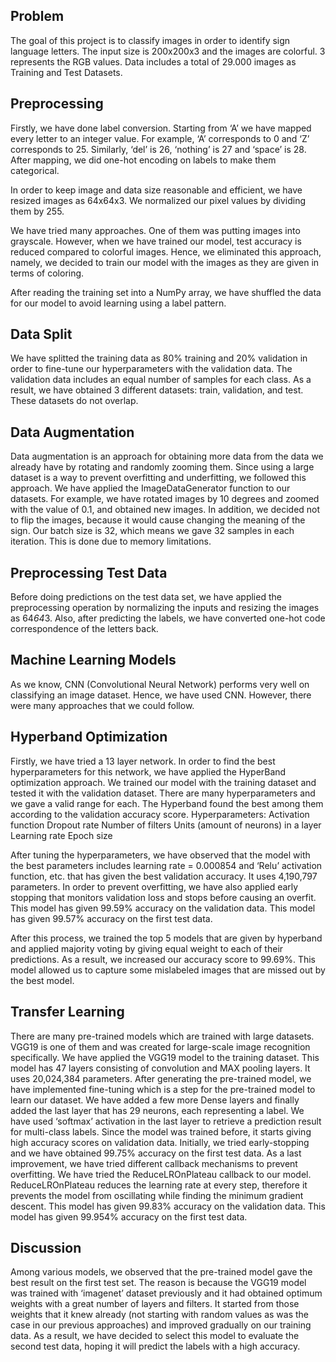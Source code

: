 ## Problem 
The goal of this project is to classify images in order to identify sign language letters. The input size is 200x200x3 and the images are colorful. 3 represents the RGB values. Data includes a total of 29.000 images as Training and Test Datasets.

## Preprocessing
Firstly, we have done label conversion. Starting from ‘A’ we have mapped every letter to an integer value. For example, ‘A’ corresponds to 0 and ‘Z’ corresponds to  25. Similarly, ‘del’ is 26, ‘nothing’ is 27 and ‘space’ is 28. After mapping, we did one-hot encoding on labels to make them categorical.

In order to keep image and data size reasonable and efficient, we have resized images as 64x64x3. We normalized our pixel values by dividing them by 255.

We have tried many approaches. One of them was putting images into grayscale. However, when we have trained our model, test accuracy is reduced compared to colorful images. Hence, we eliminated this approach, namely, we decided to train our model with the images as they are given in terms of coloring. 

After reading the training set into a NumPy array, we have shuffled the data for our model to avoid learning using a label pattern. 

## Data Split 
We have splitted the training data as 80% training and 20% validation in order to fine-tune our hyperparameters with the validation data. The validation data includes an equal number of samples for each class. As a result, we have obtained 3 different datasets: train, validation, and test. These datasets do not overlap.

## Data Augmentation
Data augmentation is an approach for obtaining more data from the data we already have by rotating and randomly zooming them. Since using a large dataset is a way to prevent overfitting and underfitting, we followed this approach. We have applied the ImageDataGenerator function to our datasets. For example, we have rotated images by 10 degrees and zoomed with the value of 0.1, and obtained new images. In addition, we decided not to flip the images, because it would cause changing the meaning of the sign. Our batch size is 32, which means we gave 32 samples in each iteration. This is done due to memory limitations.

## Preprocessing Test Data 
Before doing predictions on the test data set, we have applied the preprocessing operation by normalizing the inputs and resizing the images as 64*64*3. Also, after predicting the labels, we have converted one-hot code correspondence of the letters back.


## Machine Learning Models
As we know, CNN (Convolutional Neural Network) performs very well on classifying an image dataset. Hence, we have used CNN. However, there were many approaches that we could follow.

## Hyperband Optimization 
Firstly, we have tried a 13 layer network. In order to find the best hyperparameters for this network, we have applied the HyperBand optimization approach. We trained our model with the training dataset and tested it with the validation dataset. 
There are many hyperparameters and we gave a valid range for each. The Hyperband found the best among them according to the validation accuracy score.
Hyperparameters:
Activation function
Dropout rate
Number of filters
Units (amount of neurons) in a layer
Learning rate
Epoch size

After tuning the hyperparameters, we have observed that the model with the best parameters includes learning rate = 0.000854 and ‘Relu’ activation function, etc. that has given the best validation accuracy. It uses 4,190,797 parameters. In order to prevent overfitting, we have also applied early stopping that monitors validation loss and stops before causing an overfit.
This model has given 99.59% accuracy on the validation data.
This model has given 99.57% accuracy on the first test data.

After this process, we trained the top 5 models that are given by hyperband and applied majority voting by giving equal weight to each of their predictions. As a result, we increased our accuracy score to 99.69%. This model allowed us to capture some mislabeled images that are missed out by the best model.


## Transfer Learning
There are many pre-trained models which are trained with large datasets. VGG19 is one of them and was created for large-scale image recognition specifically. 
We have applied the VGG19 model to the training dataset. This model has 47 layers consisting of convolution and MAX pooling layers. It uses 20,024,384 parameters. After generating the pre-trained model, we have implemented fine-tuning which is a step for the pre-trained model to learn our dataset. We have added a few more Dense layers and finally added the last layer that has 29 neurons, each representing a label. We have used ‘softmax’ activation in the last layer to retrieve a prediction result for multi-class labels. Since the model was trained before, it starts giving high accuracy scores on validation data. Initially, we tried early-stopping and we have obtained 99.75% accuracy on the first test data.
As a last improvement, we have tried different callback mechanisms to prevent overfitting. We have tried the ReduceLROnPlateau callback to our model. ReduceLROnPlateau reduces the learning rate at every step, therefore it prevents the model from oscillating while finding the minimum gradient descent. 
This model has given 99.83% accuracy on the validation data.
This model has given 99.954% accuracy on the first test data.


##  Discussion
Among various models, we observed that the pre-trained model gave the best result on the first test set. The reason is because the VGG19 model was trained with ‘imagenet’ dataset previously and it had obtained optimum weights with a great number of layers and filters. It started from those weights that it knew already (not starting with random values as was the case in our previous approaches) and improved gradually on our training data. As a result, we have decided to select this model to evaluate the second test data,  hoping it will predict the labels with a high accuracy.

